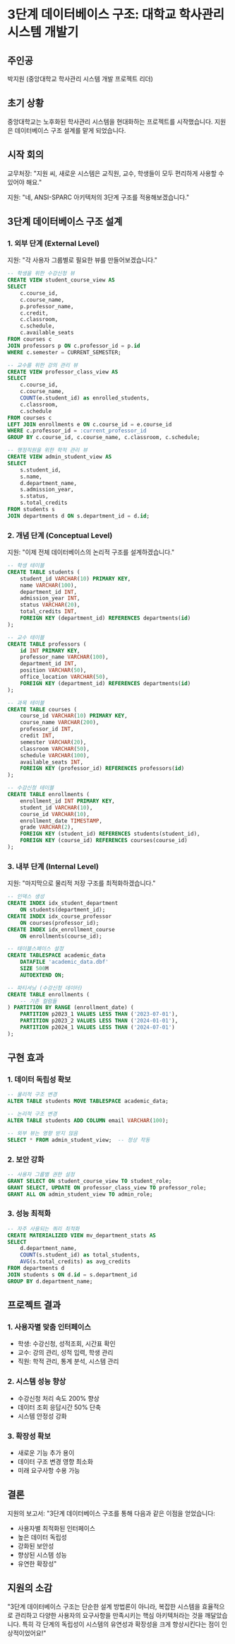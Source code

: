 # 3단계 데이터베이스 구조: 대학교 학사관리 시스템 개발기

## 주인공
박지원 (중앙대학교 학사관리 시스템 개발 프로젝트 리더)

## 초기 상황
중앙대학교는 노후화된 학사관리 시스템을 현대화하는 프로젝트를 시작했습니다. 지원은 데이터베이스 구조 설계를 맡게 되었습니다.

## 시작 회의
교무처장: "지원 씨, 새로운 시스템은 교직원, 교수, 학생들이 모두 편리하게 사용할 수 있어야 해요."

지원: "네, ANSI-SPARC 아키텍처의 3단계 구조를 적용해보겠습니다."

## 3단계 데이터베이스 구조 설계

### 1. 외부 단계 (External Level)
지원: "각 사용자 그룹별로 필요한 뷰를 만들어보겠습니다."

```sql
-- 학생을 위한 수강신청 뷰
CREATE VIEW student_course_view AS
SELECT 
    c.course_id,
    c.course_name,
    p.professor_name,
    c.credit,
    c.classroom,
    c.schedule,
    c.available_seats
FROM courses c
JOIN professors p ON c.professor_id = p.id
WHERE c.semester = CURRENT_SEMESTER;

-- 교수를 위한 강의 관리 뷰
CREATE VIEW professor_class_view AS
SELECT 
    c.course_id,
    c.course_name,
    COUNT(e.student_id) as enrolled_students,
    c.classroom,
    c.schedule
FROM courses c
LEFT JOIN enrollments e ON c.course_id = e.course_id
WHERE c.professor_id = :current_professor_id
GROUP BY c.course_id, c.course_name, c.classroom, c.schedule;

-- 행정직원을 위한 학적 관리 뷰
CREATE VIEW admin_student_view AS
SELECT 
    s.student_id,
    s.name,
    d.department_name,
    s.admission_year,
    s.status,
    s.total_credits
FROM students s
JOIN departments d ON s.department_id = d.id;
```

### 2. 개념 단계 (Conceptual Level)
지원: "이제 전체 데이터베이스의 논리적 구조를 설계하겠습니다."

```sql
-- 학생 테이블
CREATE TABLE students (
    student_id VARCHAR(10) PRIMARY KEY,
    name VARCHAR(100),
    department_id INT,
    admission_year INT,
    status VARCHAR(20),
    total_credits INT,
    FOREIGN KEY (department_id) REFERENCES departments(id)
);

-- 교수 테이블
CREATE TABLE professors (
    id INT PRIMARY KEY,
    professor_name VARCHAR(100),
    department_id INT,
    position VARCHAR(50),
    office_location VARCHAR(50),
    FOREIGN KEY (department_id) REFERENCES departments(id)
);

-- 과목 테이블
CREATE TABLE courses (
    course_id VARCHAR(10) PRIMARY KEY,
    course_name VARCHAR(200),
    professor_id INT,
    credit INT,
    semester VARCHAR(20),
    classroom VARCHAR(50),
    schedule VARCHAR(100),
    available_seats INT,
    FOREIGN KEY (professor_id) REFERENCES professors(id)
);

-- 수강신청 테이블
CREATE TABLE enrollments (
    enrollment_id INT PRIMARY KEY,
    student_id VARCHAR(10),
    course_id VARCHAR(10),
    enrollment_date TIMESTAMP,
    grade VARCHAR(2),
    FOREIGN KEY (student_id) REFERENCES students(student_id),
    FOREIGN KEY (course_id) REFERENCES courses(course_id)
);
```

### 3. 내부 단계 (Internal Level)
지원: "마지막으로 물리적 저장 구조를 최적화하겠습니다."

```sql
-- 인덱스 생성
CREATE INDEX idx_student_department 
    ON students(department_id);
CREATE INDEX idx_course_professor 
    ON courses(professor_id);
CREATE INDEX idx_enrollment_course 
    ON enrollments(course_id);

-- 테이블스페이스 설정
CREATE TABLESPACE academic_data
    DATAFILE 'academic_data.dbf'
    SIZE 500M
    AUTOEXTEND ON;

-- 파티셔닝 (수강신청 데이터)
CREATE TABLE enrollments (
    -- 기존 컬럼들
) PARTITION BY RANGE (enrollment_date) (
    PARTITION p2023_1 VALUES LESS THAN ('2023-07-01'),
    PARTITION p2023_2 VALUES LESS THAN ('2024-01-01'),
    PARTITION p2024_1 VALUES LESS THAN ('2024-07-01')
);
```

## 구현 효과

### 1. 데이터 독립성 확보
```sql
-- 물리적 구조 변경
ALTER TABLE students MOVE TABLESPACE academic_data;

-- 논리적 구조 변경
ALTER TABLE students ADD COLUMN email VARCHAR(100);

-- 외부 뷰는 영향 받지 않음
SELECT * FROM admin_student_view;  -- 정상 작동
```

### 2. 보안 강화
```sql
-- 사용자 그룹별 권한 설정
GRANT SELECT ON student_course_view TO student_role;
GRANT SELECT, UPDATE ON professor_class_view TO professor_role;
GRANT ALL ON admin_student_view TO admin_role;
```

### 3. 성능 최적화
```sql
-- 자주 사용되는 쿼리 최적화
CREATE MATERIALIZED VIEW mv_department_stats AS
SELECT 
    d.department_name,
    COUNT(s.student_id) as total_students,
    AVG(s.total_credits) as avg_credits
FROM departments d
JOIN students s ON d.id = s.department_id
GROUP BY d.department_name;
```

## 프로젝트 결과

### 1. 사용자별 맞춤 인터페이스
- 학생: 수강신청, 성적조회, 시간표 확인
- 교수: 강의 관리, 성적 입력, 학생 관리
- 직원: 학적 관리, 통계 분석, 시스템 관리

### 2. 시스템 성능 향상
- 수강신청 처리 속도 200% 향상
- 데이터 조회 응답시간 50% 단축
- 시스템 안정성 강화

### 3. 확장성 확보
- 새로운 기능 추가 용이
- 데이터 구조 변경 영향 최소화
- 미래 요구사항 수용 가능

## 결론
지원의 보고서:
"3단계 데이터베이스 구조를 통해 다음과 같은 이점을 얻었습니다:
- 사용자별 최적화된 인터페이스
- 높은 데이터 독립성
- 강화된 보안성
- 향상된 시스템 성능
- 유연한 확장성"

## 지원의 소감
"3단계 데이터베이스 구조는 단순한 설계 방법론이 아니라, 복잡한 시스템을 효율적으로 관리하고 다양한 사용자의 요구사항을 만족시키는 핵심 아키텍처라는 것을 깨달았습니다. 특히 각 단계의 독립성이 시스템의 유연성과 확장성을 크게 향상시킨다는 점이 인상적이었어요!"